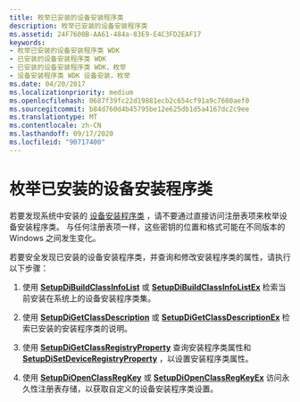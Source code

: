 ```yaml
---
title: 枚举已安装的设备安装程序类
description: 枚举已安装的设备安装程序类
ms.assetid: 24F7600B-AA61-484a-83E9-E4C3FD2EAF17
keywords:
- 枚举已安装的设备安装程序类 WDK
- 已安装的设备安装程序类 WDK
- 已安装的设备安装程序类 WDK，枚举
- 设备安装程序类 WDK 设备安装，枚举
ms.date: 04/20/2017
ms.localizationpriority: medium
ms.openlocfilehash: 0687f39fc22d19881ecb2c654cf91a9c7600aef0
ms.sourcegitcommit: b84d760d4b45795be12e625db1d5a4167dc2c9ee
ms.translationtype: MT
ms.contentlocale: zh-CN
ms.lasthandoff: 09/17/2020
ms.locfileid: "90717400"
---
```

# <a name="enumerating-installed-device-setup-classes"></a>枚举已安装的设备安装程序类


若要发现系统中安装的 [设备安装程序类](./overview-of-device-setup-classes.md) ，请不要通过直接访问注册表项来枚举设备安装程序类。 与任何注册表项一样，这些密钥的位置和格式可能在不同版本的 Windows 之间发生变化。

若要安全发现已安装的设备安装程序类，并查询和修改安装程序类的属性，请执行以下步骤：

1.  使用 [**SetupDiBuildClassInfoList**](/windows/win32/api/setupapi/nf-setupapi-setupdibuildclassinfolist) 或 [**SetupDiBuildClassInfoListEx**](/windows/win32/api/setupapi/nf-setupapi-setupdibuildclassinfolistexa) 检索当前安装在系统上的设备安装程序类集。

2.  使用 [**SetupDiGetClassDescription**](/windows/win32/api/setupapi/nf-setupapi-setupdigetclassdescriptiona) 或 [**SetupDiGetClassDescriptionEx**](/windows/win32/api/setupapi/nf-setupapi-setupdigetclassdescriptionexa) 检索已安装的安装程序类的说明。

3.  使用 [**SetupDiGetClassRegistryProperty**](/windows/win32/api/setupapi/nf-setupapi-setupdigetclassregistrypropertya) 查询安装程序类属性和 [**SetupDiSetDeviceRegistryProperty**](/windows/win32/api/setupapi/nf-setupapi-setupdisetdeviceregistrypropertya) ，以设置安装程序类属性。

4.  使用 [**SetupDiOpenClassRegKey**](/windows/win32/api/setupapi/nf-setupapi-setupdiopenclassregkey) 或 [**SetupDiOpenClassRegKeyEx**](/windows/win32/api/setupapi/nf-setupapi-setupdiopenclassregkeyexa) 访问永久性注册表存储，以获取自定义的设备安装程序类设置。

 

